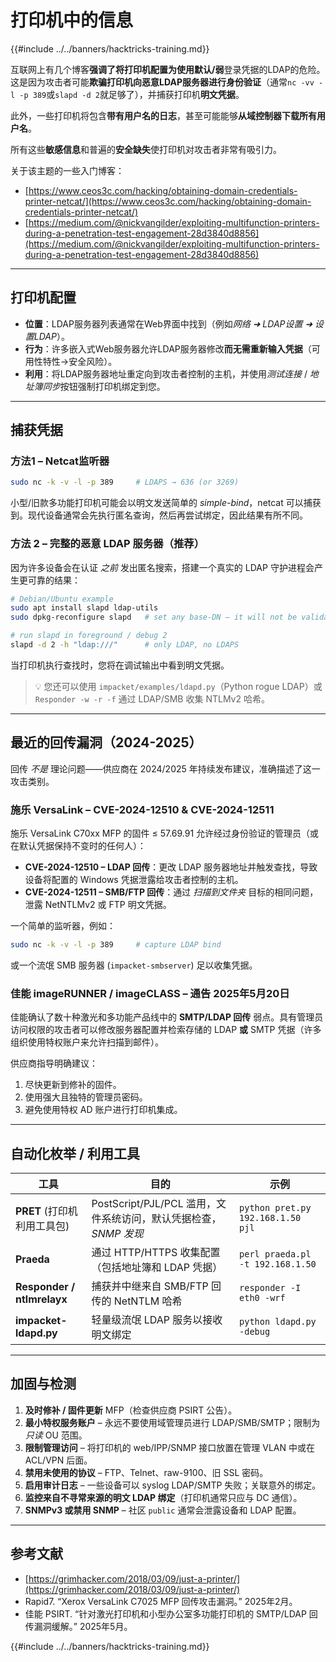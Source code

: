 # 打印机中的信息

{{#include ../../banners/hacktricks-training.md}}

互联网上有几个博客**强调了将打印机配置为使用默认/弱**登录凭据的LDAP的危险。 \
这是因为攻击者可能**欺骗打印机向恶意LDAP服务器进行身份验证**（通常`nc -vv -l -p 389`或`slapd -d 2`就足够了），并捕获打印机**明文凭据**。

此外，一些打印机将包含**带有用户名的日志**，甚至可能能够**从域控制器下载所有用户名**。

所有这些**敏感信息**和普遍的**安全缺失**使打印机对攻击者非常有吸引力。

关于该主题的一些入门博客：

- [https://www.ceos3c.com/hacking/obtaining-domain-credentials-printer-netcat/](https://www.ceos3c.com/hacking/obtaining-domain-credentials-printer-netcat/)
- [https://medium.com/@nickvangilder/exploiting-multifunction-printers-during-a-penetration-test-engagement-28d3840d8856](https://medium.com/@nickvangilder/exploiting-multifunction-printers-during-a-penetration-test-engagement-28d3840d8856)

---
## 打印机配置

- **位置**：LDAP服务器列表通常在Web界面中找到（例如*网络 ➜ LDAP设置 ➜ 设置LDAP*）。
- **行为**：许多嵌入式Web服务器允许LDAP服务器修改**而无需重新输入凭据**（可用性特性→安全风险）。
- **利用**：将LDAP服务器地址重定向到攻击者控制的主机，并使用*测试连接* / *地址簿同步*按钮强制打印机绑定到您。

---
## 捕获凭据

### 方法1 – Netcat监听器
```bash
sudo nc -k -v -l -p 389     # LDAPS → 636 (or 3269)
```
小型/旧款多功能打印机可能会以明文发送简单的 *simple-bind*，netcat 可以捕获到。现代设备通常会先执行匿名查询，然后再尝试绑定，因此结果有所不同。

### 方法 2 – 完整的恶意 LDAP 服务器（推荐）

因为许多设备会在认证 *之前* 发出匿名搜索，搭建一个真实的 LDAP 守护进程会产生更可靠的结果：
```bash
# Debian/Ubuntu example
sudo apt install slapd ldap-utils
sudo dpkg-reconfigure slapd   # set any base-DN – it will not be validated

# run slapd in foreground / debug 2
slapd -d 2 -h "ldap:///"      # only LDAP, no LDAPS
```
当打印机执行查找时，您将在调试输出中看到明文凭据。

> 💡 您还可以使用 `impacket/examples/ldapd.py`（Python rogue LDAP）或 `Responder -w -r -f` 通过 LDAP/SMB 收集 NTLMv2 哈希。

---
## 最近的回传漏洞（2024-2025）

回传 *不是* 理论问题——供应商在 2024/2025 年持续发布建议，准确描述了这一攻击类别。

### 施乐 VersaLink – CVE-2024-12510 & CVE-2024-12511

施乐 VersaLink C70xx MFP 的固件 ≤ 57.69.91 允许经过身份验证的管理员（或在默认凭据保持不变时的任何人）：

* **CVE-2024-12510 – LDAP 回传**：更改 LDAP 服务器地址并触发查找，导致设备将配置的 Windows 凭据泄露给攻击者控制的主机。
* **CVE-2024-12511 – SMB/FTP 回传**：通过 *扫描到文件夹* 目标的相同问题，泄露 NetNTLMv2 或 FTP 明文凭据。

一个简单的监听器，例如：
```bash
sudo nc -k -v -l -p 389     # capture LDAP bind
```
或一个流氓 SMB 服务器 (`impacket-smbserver`) 足以收集凭据。

### 佳能 imageRUNNER / imageCLASS – 通告 2025年5月20日

佳能确认了数十种激光和多功能产品线中的 **SMTP/LDAP 回传** 弱点。具有管理员访问权限的攻击者可以修改服务器配置并检索存储的 LDAP **或** SMTP 凭据（许多组织使用特权账户来允许扫描到邮件）。

供应商指导明确建议：

1. 尽快更新到修补的固件。
2. 使用强大且独特的管理员密码。
3. 避免使用特权 AD 账户进行打印机集成。

---
## 自动化枚举 / 利用工具

| 工具 | 目的 | 示例 |
|------|---------|---------|
| **PRET** (打印机利用工具包) | PostScript/PJL/PCL 滥用，文件系统访问，默认凭据检查，*SNMP 发现* | `python pret.py 192.168.1.50 pjl` |
| **Praeda** | 通过 HTTP/HTTPS 收集配置（包括地址簿和 LDAP 凭据） | `perl praeda.pl -t 192.168.1.50` |
| **Responder / ntlmrelayx** | 捕获并中继来自 SMB/FTP 回传的 NetNTLM 哈希 | `responder -I eth0 -wrf` |
| **impacket-ldapd.py** | 轻量级流氓 LDAP 服务以接收明文绑定 | `python ldapd.py -debug` |

---
## 加固与检测

1. **及时修补 / 固件更新** MFP（检查供应商 PSIRT 公告）。
2. **最小特权服务账户** – 永远不要使用域管理员进行 LDAP/SMB/SMTP；限制为 *只读* OU 范围。
3. **限制管理访问** – 将打印机的 web/IPP/SNMP 接口放置在管理 VLAN 中或在 ACL/VPN 后面。
4. **禁用未使用的协议** – FTP、Telnet、raw-9100、旧 SSL 密码。
5. **启用审计日志** – 一些设备可以 syslog LDAP/SMTP 失败；关联意外的绑定。
6. **监控来自不寻常来源的明文 LDAP 绑定**（打印机通常只应与 DC 通信）。
7. **SNMPv3 或禁用 SNMP** – 社区 `public` 通常会泄露设备和 LDAP 配置。

---
## 参考文献

- [https://grimhacker.com/2018/03/09/just-a-printer/](https://grimhacker.com/2018/03/09/just-a-printer/)
- Rapid7. “Xerox VersaLink C7025 MFP 回传攻击漏洞。” 2025年2月。
- 佳能 PSIRT. “针对激光打印机和小型办公室多功能打印机的 SMTP/LDAP 回传漏洞缓解。” 2025年5月。

{{#include ../../banners/hacktricks-training.md}}
